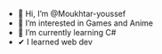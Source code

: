 - 👋 Hi, I’m @Moukhtar-youssef
- 👀 I’m interested in Games and Anime
- 🌱 I’m currently learning C# 
- ✔ I learned web dev

<!---
Moukhtar-youssef/Moukhtar-youssef is a ✨ special ✨ repository because its `README.md` (this file) appears on your GitHub profile.
You can click the Preview link to take a look at your changes.
--->
